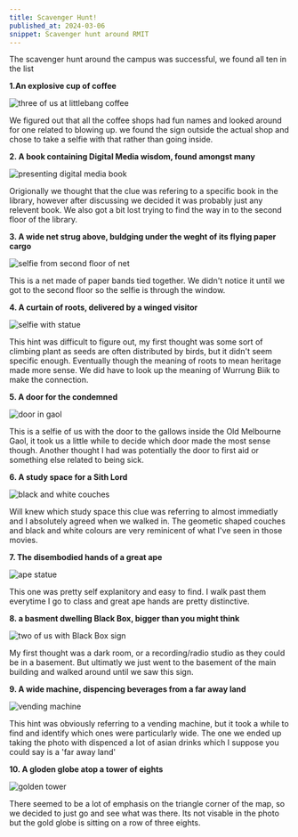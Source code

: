 ```yaml
---
title: Scavenger Hunt!
published_at: 2024-03-06
snippet: Scavenger hunt around RMIT
---
```


The scavenger hunt around the campus was successful, we found all ten in the list

**1.An explosive cup of coffee**

![three of us at littlebang coffee](/w01s1/littlebang.jpg)

We figured out that all the coffee shops had fun names and looked around for one related to blowing up. we found the sign outside the actual shop and chose to take a selfie with that rather than going inside. 

**2. A book containing Digital Media wisdom, found amongst many**

![presenting digital media book](/w01s1/DMbook.jpg)

Origionally we thought that the clue was refering to a specific book in the library, however after discussing we decided it was probably just any relevent book. We also got a bit lost trying to find the way in to the second floor of the library.

**3. A wide net strug above, buldging under the weght of its flying paper cargo**

![selfie from second floor of net](/w01s1/papercargo.jpg)

This is a net made of paper bands tied together. We didn't notice it until we got to the second floor so the selfie is through the window. 

**4. A curtain of roots, delivered by a winged visitor**

![selfie with statue](/w01s1/curtain.jpg)

This hint was difficult to figure out, my first thought was some sort of climbing plant as seeds are often distributed by birds, but it didn't seem specific enough. Eventually though the meaning of roots to mean heritage made more sense. We did have to look up the meaning of Wurrung Biik to make the connection. 

**5. A door for the condemned**

![door in gaol](/w01s1/condemned.jpg)

This is a selfie of us with the door to the gallows inside the Old Melbourne Gaol, it took us a little while to decide which door made the most sense though. Another thought I had was potentially the door to first aid or something else related to being sick.

**6. A study space for a Sith Lord**

![black and white couches](/w01s1/sithlord.jpg)

Will knew which study space this clue was referring to almost immediatly and I absolutely agreed when we walked in. The geometic shaped couches and black and white colours are very reminicent of what I've seen in those movies. 

**7. The disembodied hands of a great ape**

![ape statue](/w01s1/hands.jpg)

This one was pretty self explanitory and easy to find. I walk past them everytime I go to class and great ape hands are pretty distinctive. 

**8. a basment dwelling Black Box, bigger than you might think**

![two of us with Black Box sign](/w01s1/blackbox.jpg)

My first thought was a dark room, or a recording/radio studio as they could be in a basement. But ultimatly we just went to the basement of the main building and walked around until we saw this sign. 

**9. A wide machine, dispencing beverages from a far away land**

![vending machine](/w01s1/widemachine.jpg)

This hint was obviously referring to a vending machine, but it took a while to find and identify which ones were particularly wide. The one we ended up taking the photo with dispenced a lot of asian drinks which I suppose you could say is a 'far away land'

**10. A gloden globe atop a tower of eights**

![golden tower](/w01s1/goldtower.jpg)

There seemed to be a lot of emphasis on the triangle corner of the map, so we decided to just go and see what was there. Its not visable in the photo but the gold globe is sitting on a row of three eights.
